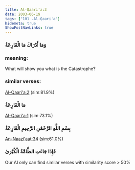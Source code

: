 ```yaml
---
title: Al-Qaari'a:3
date: 2003-06-19
tags: ["101 .Al-Qaari'a"]
hidemeta: true 
ShowPostNavLinks: true 
---
```

### وَمَا أَدْرَاكَ مَا الْقَارِعَةُ
### meaning: 
What will show you what is the Catastrophe?
### similar verses: 

[Al-Qaari'a:2](/101/2) (sim:81.9%)

### مَا الْقَارِعَةُ

[Al-Qaari'a:1](/101/1) (sim:73.1%)

### بِسْمِ اللَّهِ الرَّحْمَٰنِ الرَّحِيمِ الْقَارِعَةُ

[An-Naazi'aat:34](/79/34) (sim:61.0%)

### فَإِذَا جَاءَتِ الطَّامَّةُ الْكُبْرَىٰ

Our AI only can find similar verses with similarity score > 50% 

